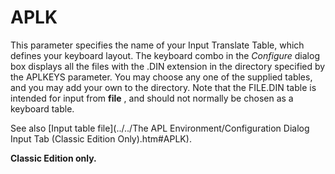 # APLK

This parameter specifies the name of your Input Translate Table, which defines your keyboard layout. The keyboard combo in the *Configure* dialog box displays all the files with the .DIN extension in the directory specified by the APLKEYS parameter. You may choose any one of the supplied tables, and you may add your own to the directory. Note that the FILE.DIN table is intended for input from **file** , and should not normally be chosen as a keyboard table.

See also [Input table file](../../The APL Environment/Configuration Dialog Input Tab (Classic Edition Only).htm#APLK).

**Classic Edition only.**
